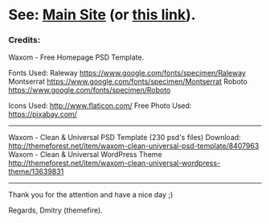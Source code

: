 # See: <a href="https://artematrr.github.io/Web-Waxom">Main Site</a> (or <a href="https://htmlpreview.github.io/?https://github.com/Artematrr/Web-Waxom/blob/master/index.html">this link</a>).
### Credits:

Waxom - Free Homepage PSD Template.

Fonts Used:
Raleway https://www.google.com/fonts/specimen/Raleway
Montserrat https://www.google.com/fonts/specimen/Montserrat
Roboto https://www.google.com/fonts/specimen/Roboto

Icons Used: http://www.flaticon.com/
Free Photo Used: https://pixabay.com/

---

Waxom - Clean & Universal PSD Template (230 psd's files) Download: http://themeforest.net/item/waxom-clean-universal-psd-template/8407963
Waxom - Clean & Universal WordPress Theme http://themeforest.net/item/waxom-clean-universal-wordpress-theme/13639831

---

Thank you for the attention and have a nice day ;)

Regards,
Dmitry (themefire).
